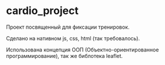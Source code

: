 # cardio_project

Проект посвященный для фиксации тренировок. 

Сделано на нативном js, css, html (так требовалось).

Использована концепция ООП (Объектно-ориентированное программирование), так же библотека leaflet.
